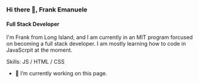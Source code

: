 ### Hi there 👋, Frank Emanuele
#### Full Stack Developer 
I'm Frank from Long Island, and I am currently in an MIT program forcused on becoming a full stack developer. I am mostly learning how to code in JavaScrpit at the moment.

Skills: JS / HTML / CSS

- 🔭 I’m currently working on this page. 

